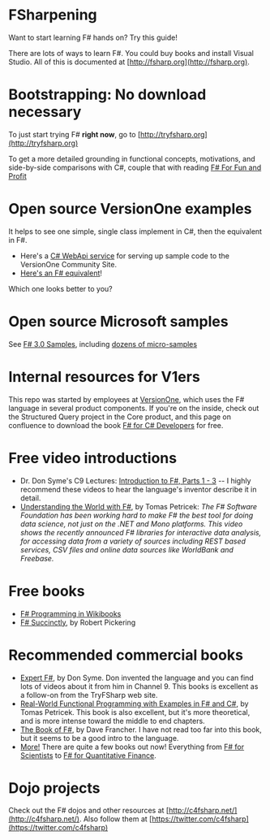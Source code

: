 FSharpening
===========

Want to start learning F# hands on? Try this guide!

There are lots of ways to learn F#. You could buy books and install Visual Studio. All of this is documented at [http://fsharp.org](http://fsharp.org).

# Bootstrapping: No download necessary

To just start trying F# **right now**, go to [http://tryfsharp.org](http://tryfsharp.org)

To get a more detailed grounding in functional concepts, motivations, and side-by-side comparisons with C#, couple that with reading [F# For Fun and Profit](http://www.fsharpforfunandprofit.org)

# Open source VersionOne examples

It helps to see one simple, single class implement in C#, then the equivalent in F#.

* Here's a [C# WebApi service](https://github.com/versionone/CommunitySite.CodeSamples/blob/master/CommunitySite.CodeSamples/Controllers/SampleController.cs) for serving up sample code to the VersionOne Community Site.
* [Here's an F# equivalent](https://github.com/versionone/CommunitySite.CodeSamples/blob/master/CommunityService/SampleController.fs)!

Which one looks better to you?

# Open source Microsoft samples

See [F# 3.0 Samples](http://fsharp3sample.codeplex.com/), including [dozens of micro-samples](http://fsharp3sample.codeplex.com/wikipage?Title=FSharp3Samples)


# Internal resources for V1ers

This repo was started by employees at [VersionOne](http://github.com/VersionOne), which uses the F# language in several product components. If you're on the inside, check out the Structured Query project in the Core product, and this page on confluence to download the book [F# for C# Developers](http://confluence/display/dev/F%23+for+V1+C%23+users) for free.

# Free video introductions

* Dr. Don Syme's C9 Lectures: [Introduction to F#, Parts 1 - 3](http://channel9.msdn.com/Series/C9-Lectures-Dr-Don-Syme-Introduction-to-F-) -- I highly recommend these videos to hear the language's inventor describe it in detail.
* [Understanding the World with F#](http://channel9.msdn.com/posts/Understanding-the-World-with-F), by Tomas Petricek: *The F# Software Foundation has been working hard to make F# the best tool for doing data science, not just on the .NET and Mono platforms. This video shows the recently announced F# libraries for interactive data analysis, for accessing data from a variety of sources including REST based services, CSV files and online data sources like WorldBank and Freebase.*

# Free books

* [F# Programming in Wikibooks](http://en.wikibooks.org/wiki/F_Sharp_Programming)
* [F# Succinctly](https://www.syncfusion.com/resources/techportal/ebooks/fsharp), by Robert Pickering

# Recommended commercial books

* [Expert F#](http://www.amazon.com/Expert-3-0-Experts-Voice-Syme/dp/1430246502/ref=sr_1_4?s=books&ie=UTF8&qid=1408372118&sr=1-4&keywords=f%23), by Don Syme. Don invented the language and you can find lots of videos about it from him in Channel 9. This books is excellent as a follow-on from the TryFSharp web site.
* [Real-World Functional Programming with Examples in F# and C#](http://www.amazon.com/Real-World-Functional-Programming-Tomas-Petricek/dp/1933988924/ref=sr_1_5?s=books&ie=UTF8&qid=1408372118&sr=1-5&keywords=f%23), by Tomas Petricek. This book is also excellent, but it's more theoretical, and is more intense toward the middle to end chapters.
* [The Book of F#](http://www.amazon.com/Book-Breaking-Managed-Functional-Programming/dp/1593275528/ref=sr_1_1?s=books&ie=UTF8&qid=1408372118&sr=1-1&keywords=f%23), by Dave Francher. I have not read too far into this book, but it seems to be a good intro to the language.
* [More!](http://fsharp.org/about/learning.html) There are quite a few books out now! Everything from [F# for Scientists](http://www.amazon.com/F-Scientists-Jon-Harrop/dp/0470242116/ref=sr_1_12?s=books&ie=UTF8&qid=1408372118&sr=1-12&keywords=f%23) to [F# for Quantitative Finance](http://www.amazon.com/F-Quantitative-Finance-Johan-Astborg/dp/1782164626/ref=sr_1_8?s=books&ie=UTF8&qid=1408372118&sr=1-8&keywords=f%23).

# Dojo projects

Check out the F# dojos and other resources at [http://c4fsharp.net/](http://c4fsharp.net/). Also follow them at [https://twitter.com/c4fsharp](https://twitter.com/c4fsharp)

